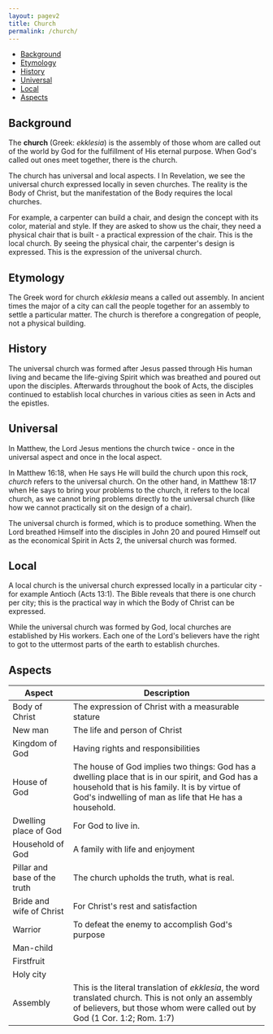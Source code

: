 ```yaml
---
layout: pagev2
title: Church
permalink: /church/
---
```

- [Background](#background)
- [Etymology](#etymology)
- [History](#history)
- [Universal](#universal)
- [Local](#local)
- [Aspects](#aspects)

## Background

The **church** (Greek: *ekklesia*) is the assembly of those whom are called out of the world by God for the fulfillment of His eternal purpose. When God's called out ones meet together, there is the church. 

The church has universal and local aspects. I In Revelation, we see the universal church expressed locally in seven churches. The reality is the Body of Christ, but the manifestation of the Body requires the local churches. 

For example, a carpenter can build a chair, and design the concept with its color, material and style. If they are asked to show us the chair, they need a physical chair that is built - a practical expression of the chair. This is the local church. By seeing the physical chair, the carpenter's design is expressed. This is the expression of the universal church.

## Etymology

The Greek word for church *ekklesia* means a called out assembly. In ancient times the major of a city can call the people together for an assembly to settle a particular matter. The church is therefore a congregation of people, not a physical building. 

## History

The universal church was formed after Jesus passed through His human living and became the life-giving Spirit which was breathed and poured out upon the disciples. Afterwards throughout the book of Acts, the disciples continued to establish local churches in various cities as seen in Acts and the epistles.

## Universal

In Matthew, the Lord Jesus mentions the church twice - once in the universal aspect and once in the local aspect.

In Matthew 16:18, when He says He will build the church upon this rock, *church* refers to the universal church. On the other hand, in Matthew 18:17 when He says to bring your problems to the church, it refers to the local church, as we cannot bring problems directly to the universal church (like how we cannot practically sit on the design of a chair).

The universal church is formed, which is to produce something. When the Lord breathed Himself into the disciples in John 20 and poured Himself out as the economical Spirit in Acts 2, the universal church was formed. 

## Local

A local church is the universal church expressed locally in a particular city - for example Antioch (Acts 13:1). The Bible reveals that there is one church per city; this is the practical way in which the Body of Christ can be expressed.

While the universal church was formed by God, local churches are established by His workers. Each one of the Lord's believers have the right to got to the uttermost parts of the earth to establish churches.

## Aspects


| Aspect | Description |
| --- | --- |
| Body of Christ | The expression of Christ with a measurable stature |
| New man | The life and person of Christ |
| Kingdom of God | Having rights and responsibilities |
| House of God | The house of God implies two things: God has a dwelling place that is in our spirit, and God has a household that is his family. It is by virtue of God's indwelling of man as life that He has a household. | 
| Dwelling place of God | For God to live in. |
| Household of God | A family with life and enjoyment |
| Pillar and base of the truth | The church upholds the truth, what is real. |
| Bride and wife of Christ | For Christ's rest and satisfaction |
| Warrior | To defeat the enemy to accomplish God's purpose | 
| Man-child |  |
| Firstfruit | |
| Holy city | |
| Assembly | This is the literal translation of *ekklesia*, the word translated church. This is not only an assembly of believers, but those whom were called out by God (1 Cor. 1:2; Rom. 1:7) |